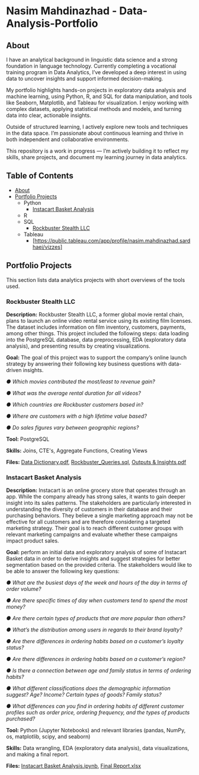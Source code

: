 # Nasim Mahdinazhad - Data-Analysis-Portfolio
## About

I have an analytical background in linguistic data science and a strong foundation in language technology. Currently completing a vocational training program in Data Analytics, I’ve developed a deep interest in using data to uncover insights and support informed decision-making.

My portfolio highlights hands-on projects in exploratory data analysis and machine learning, using Python, R, and SQL for data manipulation, and tools like Seaborn, Matplotlib, and Tableau for visualization. I enjoy working with complex datasets, applying statistical methods and models, and turning data into clear, actionable insights.

Outside of structured learning, I actively explore new tools and techniques in the data space. I’m passionate about continuous learning and thrive in both independent and collaborative environments.

This repository is a work in progress — I’m actively building it to reflect my skills, share projects, and document my learning journey in data analytics. 

## Table of Contents
- [About](#about)
- [Portfolio Projects](#portfolio-projects)
  - Python
    - [Instacart Basket Analysis](#Instacart-Basket-Analysis)
  - R
  - SQL
    - [Rockbuster Stealth LLC](#rockbuster-stealth-llc)
  - Tableau
    - [https://public.tableau.com/app/profile/nasim.mahdinazhad.sardhaei/vizzes]

## Portfolio Projects
This section lists data analytics projects with short overviews of the tools used.
### Rockbuster Stealth LLC 
**Description:** Rockbuster Stealth LLC, a former global movie rental chain, plans to launch an online video rental service using its existing film licenses. The dataset includes information on film inventory, customers, payments, among other things. This project included the following steps: data loading into the PostgreSQL database, data preprocessing, EDA (exploratory data analysis), and presenting results by creating visualizations.

**Goal:** The goal of this project was to support the company’s online launch strategy by answering their following key business questions with data-driven insights. 

_● Which movies contributed the most/least to revenue gain?_

_● What was the average rental duration for all videos?_

_● Which countries are Rockbuster customers based in?_

_● Where are customers with a high lifetime value based?_

_● Do sales figures vary between geographic regions?_

**Tool:** PostgreSQL

**Skills:** Joins, CTE's, Aggregate Functions, Creating Views

**Files:** [Data Dictionary.pdf](https://github.com/NasimMahdinazhadd/Rockbuster-Stealth-Video-Rental-Analysis/blob/main/Data%20Dictionary.pdf),
           [Rockbuster_Queries.sql](https://github.com/NasimMahdinazhadd/Rockbuster-Stealth-Video-Rental-Analysis/blob/main/Rockbuster_Queries.sql),
           [Outputs & Insights.pdf](https://github.com/NasimMahdinazhadd/Rockbuster-Stealth-Video-Rental-Analysis/blob/main/Outputs%20%26%20Insights.pdf)
           
### Instacart Basket Analysis 
**Description:** Instacart is an online grocery store that operates through an app. While the company already has strong sales, it wants to gain deeper insight into its sales patterns. The stakeholders are particularly interested in understanding the diversity of customers in their database and their purchasing behaviors. They believe a single marketing approach may not be effective for all customers and are therefore considering a targeted marketing strategy. Their goal is to reach different customer groups with relevant marketing campaigns and evaluate whether these campaigns impact product sales. 

**Goal:** perform an initial data and exploratory analysis of some of Instacart Basket data in order to derive insights and suggest strategies for better segmentation based on the provided criteria. The
stakeholders would like to be able to answer the following key questions:

_● What are the busiest days of the week and hours of the day in terms of order volume?_

_● Are there specific times of day when customers tend to spend the most money?_

_● Are there certain types of products that are more popular than others?_

_● What’s the distribution among users in regards to their brand loyalty?_

_● Are there differences in ordering habits based on a customer’s loyalty status?_

_● Are there differences in ordering habits based on a customer’s region?_

_● Is there a connection between age and family status in terms of ordering habits?_

_● What different classifications does the demographic information suggest? Age? Income? Certain types of goods? Family status?_

_● What differences can you find in ordering habits of different customer profiles such as order price, ordering frequency, and the types of products purchased?_

**Tool:** Python (Jupyter Notebooks) and relevant libraries (pandas, NumPy, os, matplotlib, scipy, and seaborn)

**Skills:** Data wrangling, EDA (exploratory data analysis), data visualizations, and making a final report.

**Files:** [Instacart Basket Analysis.ipynb](https://github.com/NasimMahdinazhadd/Portfolio_Projects/blob/main/Instacart_Basket_Analysis/Task_4.10.ipynb),
           [Final Report.xlsx](https://github.com/NasimMahdinazhadd/Portfolio_Projects/blob/main/Instacart_Basket_Analysis/final_report.xlsx)
           

